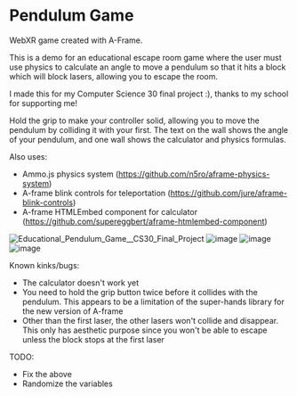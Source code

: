 # Pendulum Game

WebXR game created with A-Frame.

This is a demo for an educational escape room game where the user must use physics to calculate an angle to move a pendulum so that it hits a block which will block lasers, allowing you to escape the room.

I made this for my Computer Science 30 final project :), thanks to my school for supporting me!

Hold the grip to make your controller solid, allowing you to move the pendulum by colliding it with your first. The text on the wall shows the angle of your pendulum, and one wall shows the calculator and physics formulas.

Also uses:
* Ammo.js physics system (https://github.com/n5ro/aframe-physics-system)
* A-frame blink controls for teleportation (https://github.com/jure/aframe-blink-controls)
* A-frame HTMLEmbed component for calculator (https://github.com/supereggbert/aframe-htmlembed-component)

![Educational_Pendulum_Game__CS30_Final_Project](https://user-images.githubusercontent.com/20260142/151087201-e81f4010-20d7-46d6-bbc4-932738d672cf.gif)
![image](https://user-images.githubusercontent.com/20260142/151086578-a5c24094-175a-4ec9-b7ef-33330cf76bdd.png)
![image](https://user-images.githubusercontent.com/20260142/151086661-af97b086-010b-4b77-bfde-2a23f2f5e61a.png)
![image](https://user-images.githubusercontent.com/20260142/151086719-8fd702f6-c08d-4239-93f0-2e60f47cc531.png)

Known kinks/bugs:
* The calculator doesn't work yet
* You need to hold the grip button twice before it collides with the pendulum. This appears to be a limitation of the super-hands library for the new version of A-frame
* Other than the first laser, the other lasers won't collide and disappear. This only has aesthetic purpose since you won't be able to escape unless the block stops at the first laser

TODO:
* Fix the above
* Randomize the variables
